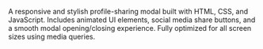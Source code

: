 A responsive and stylish profile-sharing modal built with HTML, CSS, and JavaScript. Includes animated UI elements, social media share buttons, and a smooth modal opening/closing experience. Fully optimized for all screen sizes using media queries.
